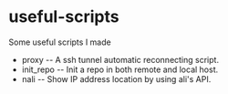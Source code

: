 # useful-scripts
Some useful scripts I made

* proxy -- A ssh tunnel automatic reconnecting script.
* init_repo -- Init a repo in both remote and local host.
* nali -- Show IP address location by using ali's API.
